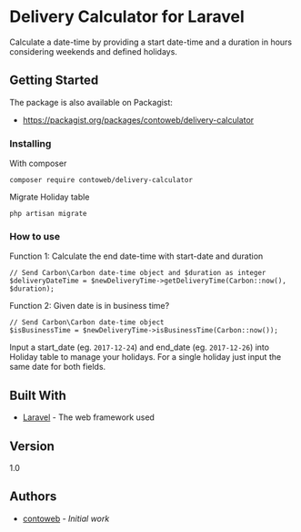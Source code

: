 # Delivery Calculator for Laravel

Calculate a date-time by providing a start date-time and a duration in hours considering weekends and defined holidays.

## Getting Started

The package is also available on Packagist:
* <https://packagist.org/packages/contoweb/delivery-calculator>

### Installing

With composer
```
composer require contoweb/delivery-calculator
```

Migrate Holiday table
```
php artisan migrate
```

### How to use

Function 1: Calculate the end date-time with start-date and duration
```
// Send Carbon\Carbon date-time object and $duration as integer
$deliveryDateTime = $newDeliveryTime->getDeliveryTime(Carbon::now(), $duration); 
```

Function 2: Given date is in business time?
```
// Send Carbon\Carbon date-time object
$isBusinessTime = $newDeliveryTime->isBusinessTime(Carbon::now());
```

Input a start_date (eg. `2017-12-24`) and end_date (eg. `2017-12-26`) into Holiday table to manage your holidays.
For a single holiday just input the same date for both fields. 

## Built With

* [Laravel](https://laravel.com/) - The web framework used

## Version

1.0

## Authors

* [contoweb](https://contoweb.ch) - *Initial work*
